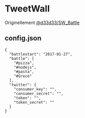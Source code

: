 # TweetWall

Originellement [@d33d33/SW_Battle](https://github.com/d33d33/SW_Battle)

config.json
-----------
```
{
  "battlestart": "2017-01-27",
  "battle": [
    "#pizza",
    "#nodejs",
    "#pasta",
    "#Grece"
  ],
  "twitter": {
    "consumer_key": "",
    "consumer_secret": "",
    "token": "",
    "token_secret": ""
  }
}
```

